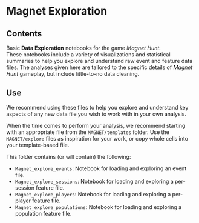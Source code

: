 # Magnet Exploration

## Contents

Basic **Data Exploration** notebooks for the game _Magnet Hunt_.  
These notebooks include a variety of visualizations and statistical summaries to help you explore and understand raw event and feature data files.
The analyses given here are tailored to the specific details of _Magnet Hunt_ gameplay, but include little-to-no data cleaning.  

## Use

We recommend using these files to help you explore and understand key aspects of any new data file you wish to work with in your own analysis.

When the time comes to perform your analysis, we recommend starting with an appropriate file from the `MAGNET/templates` folder.
Use the `MAGNET/explore` files as inspiration for your work, or copy whole cells into your template-based file.

This folder contains (or will contain) the following:

- `Magnet_explore_events`: Notebook for loading and exploring an event file.
- `Magnet_explore_sessions`: Notebook for loading and exploring a per-session feature file.
- `Magnet_explore_players`: Notebook for loading and exploring a per-player feature file.
- `Magnet_explore_populations`: Notebook for loading and exploring a population feature file.
